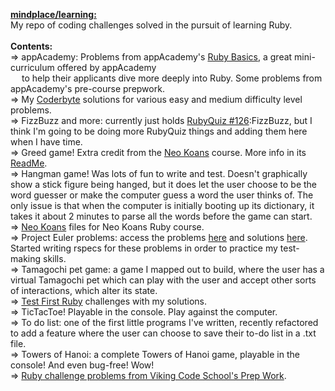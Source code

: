 <b><u>mindplace/learning:</b></u> <br />
My repo of coding challenges solved in the pursuit of learning Ruby. <br />
<br />
<b>Contents:</b> <br />
=> appAcademy: Problems from appAcademy's [Ruby Basics](http://prepwork.appacademy.io/mini-curriculum/), a great mini-curriculum offered by appAcademy<br /> 
&emsp; to help their applicants dive more deeply into Ruby. Some problems from appAcademy's pre-course prepwork. 
<br />
=> My [Coderbyte](https://coderbyte.com/) solutions for various easy and medium difficulty level problems. 
<br />
=> FizzBuzz and more: currently just holds [RubyQuiz #126](http://rubyquiz.com/quiz126.html):FizzBuzz, but I think I'm going to be doing more RubyQuiz things and 
adding them here when I have time. 
<br />
=> Greed game! Extra credit from the [Neo Koans](http://www.rubykoans.com/) course. More info in its [ReadMe](https://github.com/mindplace/learning/tree/master/Greed%20game).
<br />
=> Hangman game! Was lots of fun to write and test. Doesn't graphically show a stick figure being hanged, but it does
let the user choose to be the word guesser or make the computer guess a word the user thinks of. The only issue
is that when the computer is initially booting up its dictionary, it takes it about 2 minutes to parse all the 
words before the game can start. 
<br />
=> [Neo Koans](http://www.rubykoans.com/) files for Neo Koans Ruby course. 
<br />
=> Project Euler problems: access the problems [here](https://projecteuler.net/archives) and solutions [here](https://code.google.com/p/projecteuler-solutions/wiki/ProjectEulerSolutions).
Started writing rspecs for these problems in order to practice my test-making skills. 
<br />
=> Tamagochi pet game: a game I mapped out to build, where the user has a virtual Tamagochi pet which can play with the user and accept
other sorts of interactions, which alter its state. 
<br />
=> [Test First Ruby](http://testfirst.org/learn_ruby) challenges with my solutions.
<br />
=> TicTacToe! Playable in the console. Play against the computer. 
<br />
=> To do list: one of the first little programs I've written, recently refactored to add a feature where the user can choose to save their
to-do list in a .txt file.
<br /> 
=> Towers of Hanoi: a complete Towers of Hanoi game, playable in the console! And even bug-free! Wow!
<br />
=> [Ruby challenge problems from Viking Code School's Prep Work](http://www.vikingcodeschool.com/web-markup-and-coding/level-up-your-ruby-judo).


